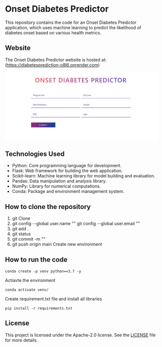 # Onset Diabetes Predictor

This repository contains the code for an Onset Diabetes Predictor application, which uses machine learning to predict the likelihood of diabetes onset based on various health metrics.

## Website

The Onset Diabetes Predictor website is hosted at: (https://diabetesprediction-o8l6.onrender.com)

![Onset Diabetes Predictor Screenshot](./static/Screenshot_1.jpg)

## Technologies Used

- Python: Core programming language for development.
- Flask: Web framework for building the web application.
- Scikit-learn: Machine learning library for model building and evaluation.
- Pandas: Data manipulation and analysis library.
- NumPy: Library for numerical computations.
- Conda: Package and environment management system.

## How to clone the repository

1. git Clone
2. git config --global user.name ""
    git config --global user.email ""
3. git add .
4. git status   
5. git commit -m ""
6. git push origin main
Create new environment


## How to run the code
```
conda create -p venv python==3.7 -y
```

Actiavte the environment

```
conda activate venv/
```

Create requirement.txt file and install all libraries

```
pip install -r requirements.txt
```

## License

This project is licensed under the  Apache-2.0 license. See the [LICENSE](LICENSE) file for more details.


